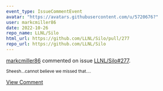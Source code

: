 ```yaml
---
event_type: IssueCommentEvent
avatar: "https://avatars.githubusercontent.com/u/5720676?"
user: markcmiller86
date: 2022-10-26
repo_name: LLNL/Silo
html_url: https://github.com/LLNL/Silo/pull/277
repo_url: https://github.com/LLNL/Silo
---
```


<a href='https://github.com/markcmiller86' target='_blank'>markcmiller86</a> commented on issue <a href='https://github.com/LLNL/Silo/pull/277' target='_blank'>LLNL/Silo#277</a>.

<small>Sheesh...cannot believe we missed that....</small>

<a href='https://github.com/LLNL/Silo/pull/277' target='_blank'>View Comment</a>